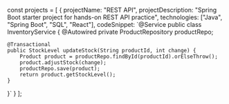 const projects = [
  {
    projectName: "REST API",
    projectDescription: "Spring Boot starter project for hands-on REST API practice",
    technologies: ["Java", "Spring Boot", "SQL", "React"],
    codeSnippet: 
`@Service
public class InventoryService {
    @Autowired
    private ProductRepository productRepo;

    @Transactional
    public StockLevel updateStock(String productId, int change) {
        Product product = productRepo.findById(productId).orElseThrow();
        product.adjustStock(change);
        productRepo.save(product);
        return product.getStockLevel();
    }
}`
  }
];

